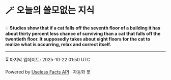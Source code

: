 # 🪄 오늘의 쓸모없는 지식

💡 **Studies show that if a cat falls off the seventh floor of a building it has about thirty percent less chance of surviving than a cat that falls off the twentieth floor. It supposedly takes about eight floors for the cat to realize what is occurring, relax and correct itself.**

---
⏳ 마지막 업데이트: 2025-10-22 01:50 UTC

Powered by [Useless Facts API](https://uselessfacts.jsph.pl/) · 자동화 봇